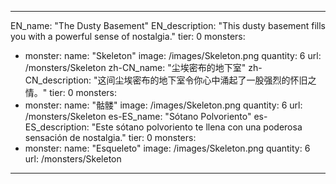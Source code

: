 ---

EN_name: "The Dusty Basement"
EN_description: "This dusty basement fills you with a powerful sense of nostalgia."
tier: 0
monsters:
  - monster:
    name: "Skeleton"
    image: /images/Skeleton.png
    quantity: 6
    url: /monsters/Skeleton
zh-CN_name: "尘埃密布的地下室"
zh-CN_description: "这间尘埃密布的地下室令你心中涌起了一股强烈的怀旧之情。"
tier: 0
monsters:
  - monster:
    name: "骷髅"
    image: /images/Skeleton.png
    quantity: 6
    url: /monsters/Skeleton
es-ES_name: "Sótano Polvoriento"
es-ES_description: "Este sótano polvoriento te llena con una poderosa sensación de nostalgia."
tier: 0
monsters:
  - monster:
    name: "Esqueleto"
    image: /images/Skeleton.png
    quantity: 6
    url: /monsters/Skeleton
---